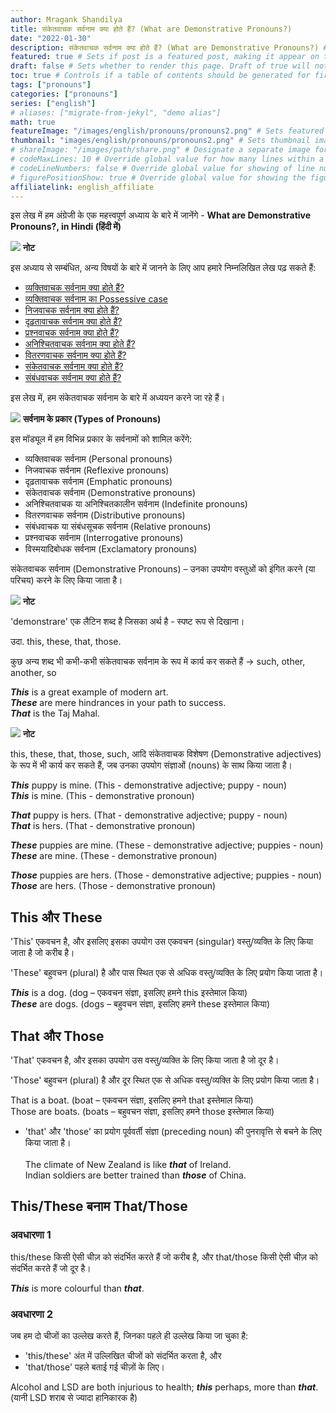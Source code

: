 ```yaml
---
author: Mragank Shandilya
title: संकेतवाचक सर्वनाम क्या होते हैं? (What are Demonstrative Pronouns?) 
date: "2022-01-30"
description: संकेतवाचक सर्वनाम क्या होते हैं? (What are Demonstrative Pronouns?) # Description used for search engine.
featured: true # Sets if post is a featured post, making it appear on the sidebar. A featured post won't be listed on the sidebar if it's the current page
draft: false # Sets whether to render this page. Draft of true will not be rendered.
toc: true # Controls if a table of contents should be generated for first-level links automatically.
tags: ["pronouns"]
categories: ["pronouns"]
series: ["english"]
# aliases: ["migrate-from-jekyl", "demo alias"]
math: true
featureImage: "/images/english/pronouns/pronouns2.png" # Sets featured image on blog post.
thumbnail: "images/english/pronouns/pronouns2.png" # Sets thumbnail image appearing inside card on homepage. I will keep it the same as featureImage.
# shareImage: "/images/path/share.png" # Designate a separate image for social media sharing.
# codeMaxLines: 10 # Override global value for how many lines within a code block before auto-collapsing.
# codeLineNumbers: false # Override global value for showing of line numbers within code block.
# figurePositionShow: true # Override global value for showing the figure label.
affiliatelink: english_affiliate
---
```


इस लेख में हम अंग्रेजी के एक महत्त्वपूर्ण अध्याय के बारे में जानेंगे - <strong>What are Demonstrative Pronouns?, in Hindi (हिंदी में)</strong>

<div class="toc-mak">
  <img src="../../../images/pencil.png">
  <b>नोट</b><br>

इस अध्याय से सम्बंधित, अन्य विषयों के बारे में जानने के लिए आप हमारे निम्नलिखित लेख पढ़ सकते हैं: 

* <a href="../what-are-personal-pronouns" title="Pronouns" class="mak-link">व्यक्तिवाचक सर्वनाम क्या होते हैं?</a> 
* <a href="../possessive-case-of-personal-pronoun" title="Pronouns" class="mak-link">व्यक्तिवाचक सर्वनाम का Possessive case</a> 
* <a href="../what-are-reflexive-pronouns" title="Pronouns" class="mak-link">निजवाचक सर्वनाम क्या होते हैं?</a> 
* <a href="../what-are-emphatic-pronouns" title="Pronouns" class="mak-link">दृढ़तावाचक सर्वनाम क्या होते हैं?</a> 
* <a href="../what-are-interrogative-pronouns" title="Pronouns" class="mak-link">प्रश्नवाचक सर्वनाम क्या होते हैं?</a> 
* <a href="../what-are-indefinite-pronouns" title="Pronouns" class="mak-link">अनिश्चितवाचक सर्वनाम क्या होते हैं?</a> 
* <a href="../what-are-distributive-pronouns" title="Pronouns" class="mak-link">वितरणवाचक सर्वनाम क्या होते हैं?</a> 
* <a href="../what-are-demonstrative-pronouns" title="Pronouns" class="mak-link">संकेतवाचक सर्वनाम क्या होते हैं?</a> 
* <a href="../what-are-relative-pronouns" title="Pronouns" class="mak-link">संबंधवाचक सर्वनाम क्या होते हैं?</a> 
</div>

इस लेख में, हम संकेतवाचक सर्वनाम के बारे में अध्ययन करने जा रहे हैं।


<div class="toc-mak">
  <img src="../../../images/pencil.png">
  <b>सर्वनाम के प्रकार (Types of Pronouns)</b><br>

इस मॉड्यूल में हम विभिन्न प्रकार के सर्वनामों को शामिल करेंगे:

* व्यक्तिवाचक सर्वनाम (Personal pronouns)
* निजवाचक सर्वनाम (Reflexive pronouns)
* दृढ़तावाचक सर्वनाम (Emphatic pronouns)
* संकेतवाचक सर्वनाम (Demonstrative pronouns)
* अनिश्चितवाचक या अनिश्चितकालीन सर्वनाम (Indefinite pronouns)
* वितरणवाचक सर्वनाम (Distributive pronouns)
* संबंधवाचक या संबंधसूचक सर्वनाम (Relative pronouns)
* प्रश्नवाचक सर्वनाम (Interrogative pronouns)
* विस्मयादिबोधक सर्वनाम (Exclamatory pronouns)
</div>

संकेतवाचक सर्वनाम (Demonstrative Pronouns) – उनका उपयोग वस्तुओं को इंगित करने (या परिचय) करने के लिए किया जाता है। 

<div class="toc-mak">
  <img src="../../../images/pencil.png">
  <b>नोट</b><br>

'demonstrare' एक लैटिन शब्द है जिसका अर्थ है - स्पष्ट रूप से दिखाना।
</div>

उदा. this, these, that, those.

कुछ अन्य शब्द भी कभी-कभी संकेतवाचक सर्वनाम के रूप में कार्य कर सकते हैं → such, other, another, so

***This*** is a great example of modern art. <br>
***These*** are mere hindrances in your path to success. <br>
***That*** is the Taj Mahal.

<div class="toc-mak">
  <img src="../../../images/pencil.png">
  <b>नोट</b><br>

this, these, that, those, such, आदि संकेतवाचक विशेषण (Demonstrative adjectives) के रूप में भी कार्य कर सकते हैं, जब उनका उपयोग संज्ञाओं (nouns) के साथ किया जाता है।

***This*** puppy is mine. (This - demonstrative adjective; puppy - noun) <br>
***This*** is mine. (This - demonstrative pronoun)

***That*** puppy is hers. (That - demonstrative adjective; puppy - noun) <br>
***That*** is hers. (That - demonstrative pronoun)

***These*** puppies are mine. (These - demonstrative adjective; puppies - noun) <br>
***These*** are mine. (These - demonstrative pronoun)

***Those*** puppies are hers. (Those - demonstrative adjective; puppies - noun) <br>
***Those*** are hers. (Those - demonstrative pronoun)
</div>


## This और These

'This' एकवचन है, और इसलिए इसका उपयोग उस एकवचन (singular) वस्तु/व्यक्ति के लिए किया जाता है जो करीब है।

'These' बहुवचन (plural) है और पास स्थित एक से अधिक वस्तु/व्यक्ति के लिए प्रयोग किया जाता है।

***This*** is a dog. (dog – एकवचन संज्ञा, इसलिए हमने this इस्तेमाल किया) <br>
***These*** are dogs. (dogs – बहुवचन संज्ञा, इसलिए हमने these इस्तेमाल किया)


## That और Those

'That' एकवचन है, और इसका उपयोग उस वस्तु/व्यक्ति के लिए किया जाता है जो दूर है।

'Those' बहुवचन (plural) है और दूर स्थित एक से अधिक वस्तु/व्यक्ति के लिए प्रयोग किया जाता है।

That is a boat. (boat – एकवचन संज्ञा, इसलिए हमने that इस्तेमाल किया) <br>
Those are boats. (boats – बहुवचन संज्ञा, इसलिए हमने those इस्तेमाल किया)

* 'that' और 'those' का प्रयोग पूर्ववर्ती संज्ञा (preceding noun) की पुनरावृत्ति से बचने के लिए किया जाता है। <br><br>
The climate of New Zealand is like ***that*** of Ireland. <br>
Indian soldiers are better trained than ***those*** of China.


## This/These बनाम That/Those

### अवधारणा 1

this/these किसी ऐसी चीज़ को संदर्भित करते हैं जो करीब है, और that/those किसी ऐसी चीज़ को संदर्भित करते हैं जो दूर है।

***This*** is more colourful than ***that***.

### अवधारणा 2

जब हम दो चीजों का उल्लेख करते हैं, जिनका पहले ही उल्लेख किया जा चुका है:
* 'this/these' अंत में उल्लिखित चीजों को संदर्भित करता है, और
* 'that/those' पहले बताई गई चीज़ों के लिए।

Alcohol and LSD are both injurious to health; ***this*** perhaps, more than ***that***. (यानी LSD शराब से ज्यादा हानिकारक है)

